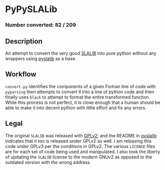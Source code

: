 # PyPySLALib

### Number converted: 82 /  209

## Description
An attempt to convert the very good [SLALIB](http://star-www.rl.ac.uk/docs/sun67.htx/sun67.html) into
pure python without any wrappers using [pyslalib](https://github.com/scottransom/pyslalib) as a base.

## Workflow
`convert.py` identifies the components of a given Fortran line of code with `pyparsing` then attempts to
convert it into a line of python code and then finally uses `black` to attempt to format the entire transformed
function. While this process is not perfect, it is close enough that a human should be able to make it into decent
python with little effort and fix any errors.


## Legal
The original `SLALIB` was released with [GPLv2](https://www.gnu.org/licenses/old-licenses/gpl-2.0.en.html); and the README in
[pyslalib](https://github.com/scottransom/pyslalib) indicates that it too is released under GPLv2 as well. I am releasing this code under
GPLv3 per the conditions in GPLv2. The various `LICENSE` files are for each set of code being used and manipulated. I also took the liberty of
updating the `SLALIB` license to the modern GNUv2 as opposed to the outdated version with the wrong address.
